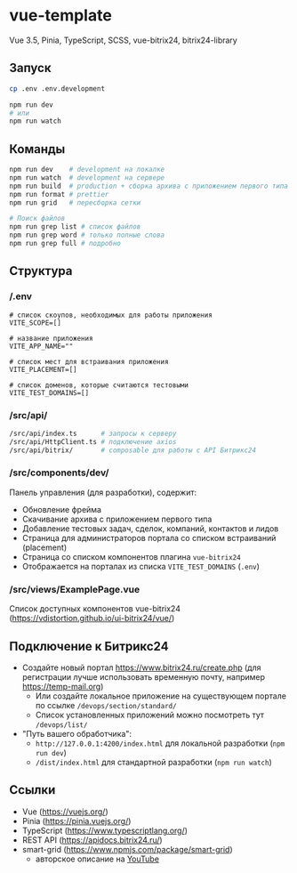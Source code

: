 # vue-template

Vue 3.5, Pinia, TypeScript, SCSS, vue-bitrix24, bitrix24-library

## Запуск

```sh
cp .env .env.development
```

```sh
npm run dev
# или
npm run watch
```

## Команды

```sh
npm run dev    # development на локалке
npm run watch  # development на сервере
npm run build  # production + сборка архива с приложением первого типа
npm run format # prettier
npm run grid   # пересборка сетки

# Поиск файлов
npm run grep list # список файлов
npm run grep word # только полные слова
npm run grep full # подробно
```

## Структура

### /.env

```dotenv
# список скоупов, необходимых для работы приложения
VITE_SCOPE=[]

# название приложения
VITE_APP_NAME=""

# список мест для встраивания приложения
VITE_PLACEMENT=[]

# список доменов, которые считаются тестовыми
VITE_TEST_DOMAINS=[]
```

### /src/api/

```sh
/src/api/index.ts      # запросы к серверу
/src/api/HttpClient.ts # подключение axios
/src/api/bitrix/       # composable для работы с API Битрикс24
```

### /src/components/dev/

Панель управления (для разработки), содержит:

- Обновление фрейма
- Скачивание архива с приложением первого типа
- Добавление тестовых задач, сделок, компаний, контактов и лидов
- Страница для администраторов портала со списком встраиваний (placement)
- Страница со списком компонентов плагина `vue-bitrix24`
- Отображается на порталах из списка `VITE_TEST_DOMAINS` (`.env`)

### /src/views/ExamplePage.vue

Список доступных компонентов vue-bitrix24 (https://vdistortion.github.io/ui-bitrix24/vue/)

## Подключение к Битрикс24

- Создайте новый портал https://www.bitrix24.ru/create.php (для регистрации лучше использовать временную почту, например https://temp-mail.org)
  - Или создайте локальное приложение на существующем портале по ссылке `/devops/section/standard/`
  - Список установленных приложений можно посмотреть тут `/devops/list/`
- "Путь вашего обработчика":
  - `http://127.0.0.1:4200/index.html` для локальной разработки (`npm run dev`)
  - `/dist/index.html` для стандартной разработки (`npm run watch`)

## Ссылки

- Vue (https://vuejs.org/)
- Pinia (https://pinia.vuejs.org/)
- TypeScript (https://www.typescriptlang.org/)
- REST API (https://apidocs.bitrix24.ru/)
- smart-grid (https://www.npmjs.com/package/smart-grid)
  - авторское описание на [YouTube](https://www.youtube.com/playlist?list=PLyeqauxei6je28tJvioIsE0bYnARh0UVz)
